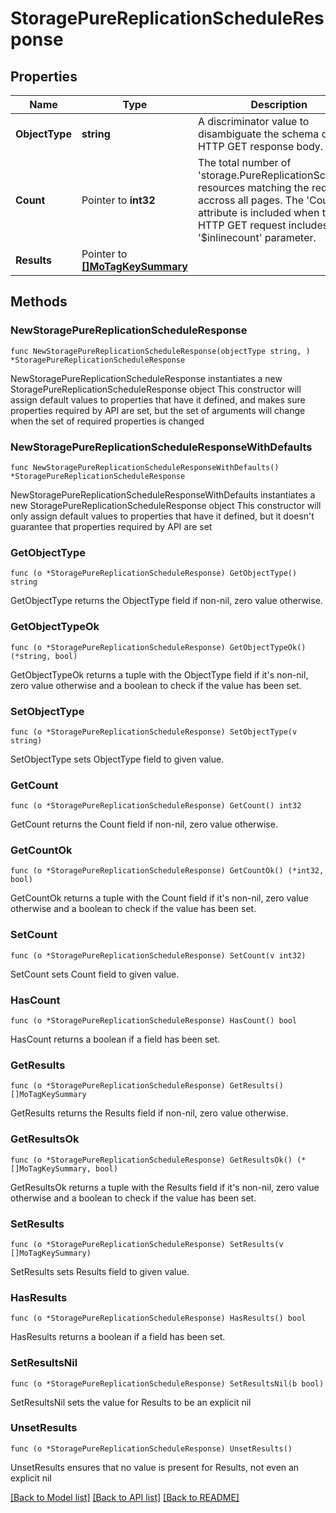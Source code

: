 # StoragePureReplicationScheduleResponse

## Properties

Name | Type | Description | Notes
------------ | ------------- | ------------- | -------------
**ObjectType** | **string** | A discriminator value to disambiguate the schema of a HTTP GET response body. | 
**Count** | Pointer to **int32** | The total number of &#39;storage.PureReplicationSchedule&#39; resources matching the request, accross all pages. The &#39;Count&#39; attribute is included when the HTTP GET request includes the &#39;$inlinecount&#39; parameter. | [optional] 
**Results** | Pointer to [**[]MoTagKeySummary**](mo.TagKeySummary.md) |  | [optional] 

## Methods

### NewStoragePureReplicationScheduleResponse

`func NewStoragePureReplicationScheduleResponse(objectType string, ) *StoragePureReplicationScheduleResponse`

NewStoragePureReplicationScheduleResponse instantiates a new StoragePureReplicationScheduleResponse object
This constructor will assign default values to properties that have it defined,
and makes sure properties required by API are set, but the set of arguments
will change when the set of required properties is changed

### NewStoragePureReplicationScheduleResponseWithDefaults

`func NewStoragePureReplicationScheduleResponseWithDefaults() *StoragePureReplicationScheduleResponse`

NewStoragePureReplicationScheduleResponseWithDefaults instantiates a new StoragePureReplicationScheduleResponse object
This constructor will only assign default values to properties that have it defined,
but it doesn't guarantee that properties required by API are set

### GetObjectType

`func (o *StoragePureReplicationScheduleResponse) GetObjectType() string`

GetObjectType returns the ObjectType field if non-nil, zero value otherwise.

### GetObjectTypeOk

`func (o *StoragePureReplicationScheduleResponse) GetObjectTypeOk() (*string, bool)`

GetObjectTypeOk returns a tuple with the ObjectType field if it's non-nil, zero value otherwise
and a boolean to check if the value has been set.

### SetObjectType

`func (o *StoragePureReplicationScheduleResponse) SetObjectType(v string)`

SetObjectType sets ObjectType field to given value.


### GetCount

`func (o *StoragePureReplicationScheduleResponse) GetCount() int32`

GetCount returns the Count field if non-nil, zero value otherwise.

### GetCountOk

`func (o *StoragePureReplicationScheduleResponse) GetCountOk() (*int32, bool)`

GetCountOk returns a tuple with the Count field if it's non-nil, zero value otherwise
and a boolean to check if the value has been set.

### SetCount

`func (o *StoragePureReplicationScheduleResponse) SetCount(v int32)`

SetCount sets Count field to given value.

### HasCount

`func (o *StoragePureReplicationScheduleResponse) HasCount() bool`

HasCount returns a boolean if a field has been set.

### GetResults

`func (o *StoragePureReplicationScheduleResponse) GetResults() []MoTagKeySummary`

GetResults returns the Results field if non-nil, zero value otherwise.

### GetResultsOk

`func (o *StoragePureReplicationScheduleResponse) GetResultsOk() (*[]MoTagKeySummary, bool)`

GetResultsOk returns a tuple with the Results field if it's non-nil, zero value otherwise
and a boolean to check if the value has been set.

### SetResults

`func (o *StoragePureReplicationScheduleResponse) SetResults(v []MoTagKeySummary)`

SetResults sets Results field to given value.

### HasResults

`func (o *StoragePureReplicationScheduleResponse) HasResults() bool`

HasResults returns a boolean if a field has been set.

### SetResultsNil

`func (o *StoragePureReplicationScheduleResponse) SetResultsNil(b bool)`

 SetResultsNil sets the value for Results to be an explicit nil

### UnsetResults
`func (o *StoragePureReplicationScheduleResponse) UnsetResults()`

UnsetResults ensures that no value is present for Results, not even an explicit nil

[[Back to Model list]](../README.md#documentation-for-models) [[Back to API list]](../README.md#documentation-for-api-endpoints) [[Back to README]](../README.md)



